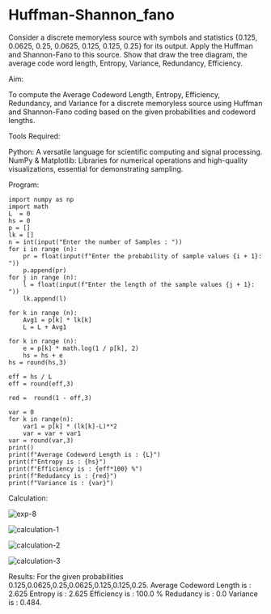 # Huffman-Shannon_fano
Consider a discrete memoryless source with symbols and statistics {0.125, 0.0625, 0.25, 0.0625, 0.125, 0.125, 0.25} for its output. 
Apply the Huffman and Shannon-Fano to this source. 
Show that draw the tree diagram, the average code word length, Entropy, Variance, Redundancy, Efficiency.

Aim:

To compute the Average Codeword Length, Entropy, Efficiency, Redundancy, and Variance for a discrete memoryless source using Huffman and Shannon-Fano coding based on the given probabilities and codeword lengths.

Tools Required:

Python: A versatile language for scientific computing and signal processing. NumPy & Matplotlib: Libraries for numerical operations and high-quality visualizations, essential for demonstrating sampling.

Program:
```
import numpy as np
import math 
L  = 0
hs = 0
p = []
lk = []
n = int(input("Enter the number of Samples : "))
for i in range (n): 
    pr = float(input(f"Enter the probability of sample values {i + 1}: "))  
    p.append(pr)
for j in range (n): 
    l = float(input(f"Enter the length of the sample values {j + 1}: "))  
    lk.append(l)

for k in range (n):
    Avg1 = p[k] * lk[k]
    L = L + Avg1

for k in range (n):
    e = p[k] * math.log(1 / p[k], 2)
    hs = hs + e
hs = round(hs,3)

eff = hs / L
eff = round(eff,3)

red =  round(1 - eff,3) 

var = 0
for k in range(n):
    var1 = p[k] * (lk[k]-L)**2
    var = var + var1
var = round(var,3)
print()
print(f"Average Codeword Length is : {L}")
print(f"Entropy is : {hs}")
print(f"Efficiency is : {eff*100} %")
print(f"Redudancy is : {red}")
print(f"Variance is : {var}")
```

Calculation:

![exp-8](https://github.com/user-attachments/assets/a0d08fd4-07f2-4529-8761-9df28849046b)

![calculation-1](https://github.com/user-attachments/assets/61ee9e0b-9ff0-4545-a0cf-bd8dc1cfab6c)

![calculation-2](https://github.com/user-attachments/assets/81afc5e8-9639-4cd8-94e9-03ad8f998cae)

![calculation-3](https://github.com/user-attachments/assets/4f1004f9-af00-498d-bfc3-7729c5e44d31)



Results:
For the given probabilities 0.125,0.0625,0.25,0.0625,0.125,0.125,0.25. Average Codeword Length is : 2.625 Entropy is : 2.625 Efficiency is : 100.0 % Redudancy is : 0.0 Variance is : 0.484.
